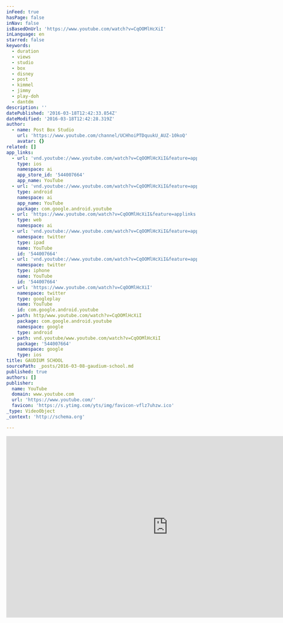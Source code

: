 ```yaml
---
inFeed: true
hasPage: false
inNav: false
isBasedOnUrl: 'https://www.youtube.com/watch?v=CqOOMlHcXiI'
inLanguage: en
starred: false
keywords:
  - duration
  - views
  - studio
  - box
  - disney
  - post
  - kimmel
  - jimmy
  - play-doh
  - dantdm
description: ''
datePublished: '2016-03-18T12:42:33.854Z'
dateModified: '2016-03-18T12:42:28.319Z'
author:
  - name: Post Box Studio
    url: 'https://www.youtube.com/channel/UCHhoiPTDquukU_AUZ-10koQ'
    avatar: {}
related: []
app_links:
  - url: 'vnd.youtube://www.youtube.com/watch?v=CqOOMlHcXiI&feature=applinks'
    type: ios
    namespace: ai
    app_store_id: '544007664'
    app_name: YouTube
  - url: 'vnd.youtube://www.youtube.com/watch?v=CqOOMlHcXiI&feature=applinks'
    type: android
    namespace: ai
    app_name: YouTube
    package: com.google.android.youtube
  - url: 'https://www.youtube.com/watch?v=CqOOMlHcXiI&feature=applinks'
    type: web
    namespace: ai
  - url: 'vnd.youtube://www.youtube.com/watch?v=CqOOMlHcXiI&feature=applinks'
    namespace: twitter
    type: ipad
    name: YouTube
    id: '544007664'
  - url: 'vnd.youtube://www.youtube.com/watch?v=CqOOMlHcXiI&feature=applinks'
    namespace: twitter
    type: iphone
    name: YouTube
    id: '544007664'
  - url: 'https://www.youtube.com/watch?v=CqOOMlHcXiI'
    namespace: twitter
    type: googleplay
    name: YouTube
    id: com.google.android.youtube
  - path: http/www.youtube.com/watch?v=CqOOMlHcXiI
    package: com.google.android.youtube
    namespace: google
    type: android
  - path: vnd.youtube/www.youtube.com/watch?v=CqOOMlHcXiI
    package: '544007664'
    namespace: google
    type: ios
title: GAUDIUM SCHOOL
sourcePath: _posts/2016-03-08-gaudium-school.md
published: true
authors: []
publisher:
  name: YouTube
  domain: www.youtube.com
  url: 'https://www.youtube.com/'
  favicon: 'https://s.ytimg.com/yts/img/favicon-vflz7uhzw.ico'
_type: VideoObject
_context: 'http://schema.org'

---
```

<iframe src="https://cdn.embedly.com/widgets/media.html?src=https%3A%2F%2Fwww.youtube.com%2Fembed%2FCqOOMlHcXiI%3Ffeature%3Doembed&amp;url=https%3A%2F%2Fwww.youtube.com%2Fwatch%3Fv%3DCqOOMlHcXiI&amp;image=https%3A%2F%2Fi.ytimg.com%2Fvi%2FCqOOMlHcXiI%2Fhqdefault.jpg&amp;key=b7d04c9b404c499eba89ee7072e1c4f7&amp;type=text%2Fhtml&amp;schema=youtube" width="854" height="480" scrolling="no" frameborder="0" allowfullscreen="allowfullscreen" style=""></iframe>
